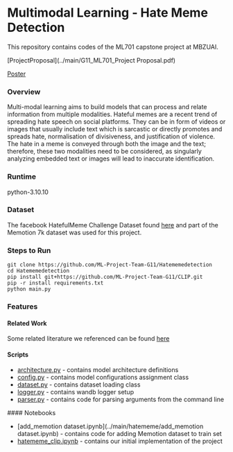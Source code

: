 # Multimodal Learning - Hate Meme Detection
This repository contains codes of the ML701 capstone project at MBZUAI. 

[ProjectProposal](../main/G11_ML701_Project Proposal.pdf)  

[Poster](../main/)


### Overview
<p>
  Multi-modal learning aims to build models that can process and relate information from multiple modalities. Hateful memes are a recent trend of spreading hate speech on social platforms. They can be in form of videos or images that usually include text which is sarcastic or directly promotes and spreads hate, normalisation of divisiveness, and justification of violence. The hate in a meme is conveyed through both the image and the text; therefore, these two modalities need to be considered, as singularly analyzing embedded text or images will lead to inaccurate identification.
</p>


### Runtime
python-3.10.10


### Dataset

<p> The facebook HatefulMeme Challenge Dataset found <a href="https://www.kaggle.com/datasets/williamberrios/hateful-memes">here</a>
and part of the Memotion 7k dataset was used for this project. </p>


### Steps to Run
```
git clone https://github.com/ML-Project-Team-G11/Hatememedetection
cd Hatememedetection
pip install git+https://github.com/ML-Project-Team-G11/CLIP.git
pip -r install requirements.txt
python main.py
```

### Features

#### Related Work 

Some related literature we referenced can be found [here](../main/Papers)

#### Scripts

* [architecture.py](../main/hatememe/architecture.py) - contains model architecture definitions
* [config.py](../main/hatememe/config.py) - contains model configurations assignment class
* [dataset.py](../main/hatememe/dataset.py) - contains dataset loading class
* [logger.py](../main/hatememe/logger.py) - contains wandb logger setup
* [parser.py](../main/hatememe/parser.py) - contains code for parsing arguments from the command line

#### Notebooks

* [add_memotion dataset.ipynb](../main/hatememe/add_memotion dataset.ipynb) - contains code for adding Memotion dataset to train set
* [hatememe_clip.ipynb](../main/hatememe/hatememe_clip.ipynb) - contains our initial implementation of the project
